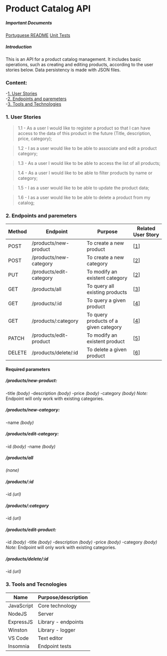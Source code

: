 # Product Catalog API

##### Important Documents

[Portuguese README](/LEIAME.md)
[Unit Tests](/Unit-Tests.md)

##### Introduction

This is an API for a product catalog management. It includes basic operations, such as creating and editing products, according to the user stories below.
Data persistency is made with JSON files.

### Content:

-[1. User Stories](#item1)  
-[2. Endpoints and paremeters](#item2)  
-[3. Tools and Technologies](#item3)

### <a name="item1"></a> 1. User Stories

> <a name="item11"></a>1.1 - As a user I would like to register a product so that I can have access to the data of this product in the future (Title, description, price, category);

> <a name="item12"></a>1.2 - I as a user would like to be able to associate and edit a product category;

> <a name="item13"></a>1.3 - As a user I would like to be able to access the list of all products;

> <a name="item14"></a>1.4 - As a user I would like to be able to filter products by name or category;

> <a name="item15"></a>1.5 - I as a user would like to be able to update the product data;

> <a name="item16"></a>1.6 - I as a user would like to be able to delete a product from my catalog;

### <a name="item2"></a> 2. Endpoints and paremeters

| Method | Endpoint                | Purpose                               | Related User Story |
| ------ | ----------------------- | ------------------------------------- | ------------------ |
| POST   | /products/new-product   | To create a new product               | [[1](#item11)]     |
| POST   | /products/new-category  | To create a new category              | [[2](#item12)]     |
| PUT    | /products/edit-category | To modify an existent category        | [[2](#item12)]     |
| GET    | /products/all           | To query all existing products        | [[3](#item13)]     |
| GET    | /products/:id           | To query a given product              | [[4](#item14)]     |
| GET    | /products/:category     | To query products of a given category | [[4](#item14)]     |
| PATCH  | /products/edit-product  | To modify an existent product         | [[5](#item15)]     |
| DELETE | /products/delete/:id    | To delete a given product             | [[6](#item16)]     |

#### Required parameters

##### /products/new-product:

-title _(body)_
-description _(body)_
-price _(body)_
-category _(body)_
_Note:_ Endpoint will only work with existing categories.

##### /products/new-category:

-name _(body)_

##### /products/edit-category:

-id _(body)_
-name _(body)_

##### /products/all

_(none)_

##### /products/:id

-id _(url)_

##### /products/:category

-id _(url)_

##### /products/edit-product:

-id _(body)_
-title _(body)_
-description _(body)_
-price _(body)_
-category _(body)_  
_Note:_ Endpoint will only work with existing categories.

##### /products/delete/:id

-id _(url)_

### <a name="item3"></a> 3. Tools and Tecnologies

| Name       | Purpose/description |
| ---------- | ------------------- |
| JavaScript | Core technology     |
| NodeJS     | Server              |
| ExpressJS  | Library - endpoints |
| Winston    | Library - logger    |
| VS Code    | Text editor         |
| Insomnia   | Endpoint tests      |
